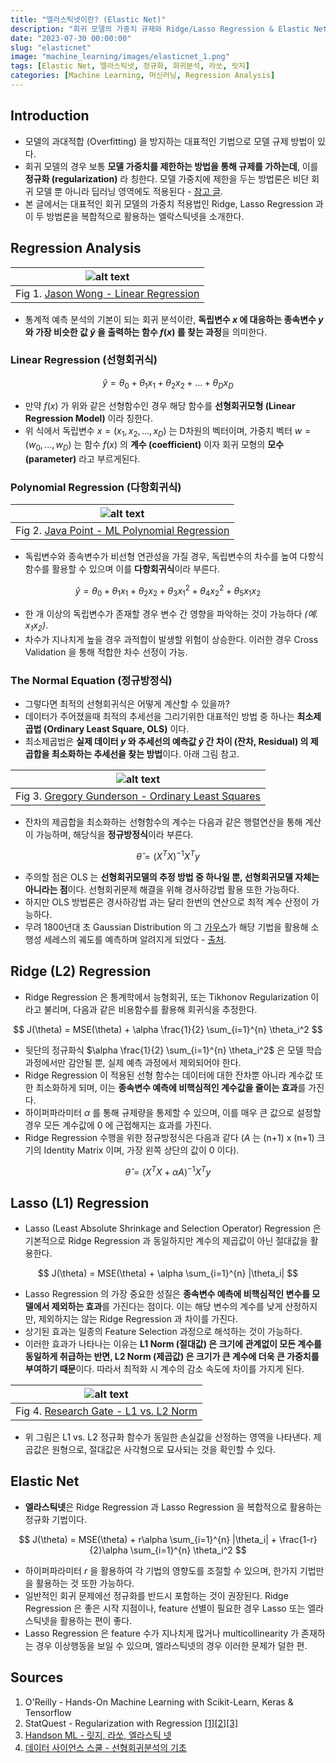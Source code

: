 ```yaml
---
title: "엘라스틱넷이란? (Elastic Net)"
description: "회귀 모델의 가중치 규제와 Ridge/Lasso Regression & Elastic Net"
date: "2023-07-30 00:00:00"
slug: "elasticnet"
image: "machine_learning/images/elasticnet_1.png"
tags: [Elastic Net, 엘라스틱넷, 정규화, 회귀분석, 라쏘, 릿지]
categories: [Machine Learning, 머신러닝, Regression Analysis]
---
```


## Introduction

- 모델의 과대적합 (Overfitting) 을 방지하는 대표적인 기법으로 모델 규제 방법이 있다.
- 회귀 모델의 경우 보통 **모델 가중치를 제한하는 방법을 통해 규제를 가하는데**, 이를 **정규화 (regularization)** 라 칭한다. 모델 가중치에 제한을 두는 방법론은 비단 회귀 모델 뿐 아니라 딥러닝 영역에도 적용된다 - [참고 글](https://towardsdatascience.com/regularization-in-deep-learning-l1-l2-and-dropout-377e75acc036).
- 본 글에서는 대표적인 회귀 모델의 가중치 적용법인 Ridge, Lasso Regression 과 이 두 방법론을 복합적으로 활용하는 엘락스틱넷을 소개한다.

## Regression Analysis

| ![alt text](machine_learning/images/elasticnet_4.jpeg) |
|:--:|
| Fig 1. [Jason Wong - Linear Regression](https://towardsdatascience.com/linear-regression-explained-1b36f97b7572) |

- 통계적 예측 분석의 기본이 되는 회귀 분석이란, **독립변수 $x$ 에 대응하는 종속변수 $y$ 와 가장 비슷한 값 $\hat{y}$ 을 출력하는 함수 $f(x)$ 를 찾는 과정**을 의미한다.

### Linear Regression (선형회귀식)

$$
\hat{y} = \theta_0 + \theta_1 x_1 + \theta_2 x_2 + ... + \theta_D x_D
$$

- 만약 $f(x)$ 가 위와 같은 선형함수인 경우 해당 함수를 **선형회귀모형 (Linear Regression Model)** 이라 칭한다.
- 위 식에서 독립변수 $x = (x_1, x_2, ... , x_D)$ 는 D차원의 벡터이며, 가중치 벡터 $w = (w_0, ... , w_D)$ 는 함수 $f(x)$ 의 **계수 (coefficient)** 이자 회귀 모형의 **모수 (parameter)** 라고 부르게된다.

### Polynomial Regression (다항회귀식)

| ![alt text](machine_learning/images/elasticnet_6.png) |
|:--:|
| Fig 2. [Java Point - ML Polynomial Regression](https://www.javatpoint.com/machine-learning-polynomial-regression) |

- 독립변수와 종속변수가 비선형 연관성을 가질 경우, 독립변수의 차수를 높여 다항식 함수를 활용할 수 있으며 이를 **다항회귀식**이라 부른다. 

$$
\hat{y} = \theta_0 + \theta_1 x_1 + \theta_2 x_2 + \theta_3 x_1^2 + \theta_4 x_2^2 + \theta_5 x_1x_2
$$

- 한 개 이상의 독립변수가 존재할 경우 변수 간 영향을 파악하는 것이 가능하다 *(예. $x_1x_2$)*.
- 차수가 지나치게 높을 경우 과적합이 발생할 위험이 상승한다. 이러한 경우 Cross Validation 을 통해 적합한 차수 선정이 가능.

### The Normal Equation (정규방정식)

- 그렇다면 최적의 선형회귀식은 어떻게 계산할 수 있을까? 
- 데이터가 주어졌을때 최적의 추세선을 그리기위한 대표적인 방법 중 하나는 **최소제곱법 (Ordinary Least Square, OLS)** 이다.
- 최소제곱법은 **실제 데이터 $y$ 와 추세선의 예측값 $\hat{y}$ 간 차이 (잔차, Residual) 의 제곱합을 최소화하는 추세선을 찾는 방법**이다. 아래 그림 참고.

| ![alt text](machine_learning/images/elasticnet_5.png) |
|:--:|
| Fig 3. [Gregory Gunderson - Ordinary Least Squares](https://gregorygundersen.com/blog/2020/01/04/ols/) |

- 잔차의 제곱합을 최소화하는 선형함수의 계수는 다음과 같은 행렬연산을 통해 계산이 가능하며, 해당식을 **정규방정식**이라 부른다.

$$
\hat{\theta} = (X^T X)^{-1} X^T y
$$

- 주의할 점은 OLS 는 **선형회귀모델의 추정 방법 중 하나일 뿐, 선형회귀모델 자체는 아니라는 점**이다. 선형회귀문제 해결을 위해 경사하강법 활용 또한 가능하다.
- 하지만 OLS 방법론은 경사하강법 과는 달리 한번의 연산으로 최적 계수 산정이 가능하다. 
- 무려 1800년대 초 Gaussian Distribution 의 그 [가우스](https://namu.wiki/w/%EC%B9%B4%EB%A5%BC%20%ED%94%84%EB%A6%AC%EB%93%9C%EB%A6%AC%ED%9E%88%20%EA%B0%80%EC%9A%B0%EC%8A%A4)가 해당 기법을 활용해 소행성 세레스의 궤도를 예측하며 알려지게 되었다 - [출처](https://ko.wikipedia.org/wiki/%EC%84%B8%EB%A0%88%EC%8A%A4_(%EC%99%9C%ED%96%89%EC%84%B1)).

## Ridge (L2) Regression

- Ridge Regression 은 통계학에서 능형회귀, 또는 Tikhonov Regularization 이라고 불리며, 다음과 같은 비용함수를 활용해 회귀식을 추정한다.

$$
J(\theta) = MSE(\theta) + \alpha \frac{1}{2} \sum_{i=1}^{n} \theta_i^2
$$

- 뒷단의 정규화식 $\alpha \frac{1}{2} \sum_{i=1}^{n} \theta_i^2$ 은 모델 학습과정에서만 감안될 뿐, 실제 예측 과정에서 제외되어야 한다.
- Ridge Regression 이 적용된 선형 함수는 데이터에 대한 잔차뿐 아니라 계수값 또한 최소화하게 되며, 이는 **종속변수 예측에 비핵심적인 계수값을 줄이는 효과**를 가진다.
- 하이퍼파라미터 $\alpha$ 를 통해 규제량을 통제할 수 있으며, 이를 매우 큰 값으로 설정할 경우 모든 계수값에 0 에 근접해지는 효과를 가진다.
- Ridge Regression 수행을 위한 정규방정식은 다음과 같다 ($A$ 는 (n+1) x (n+1) 크기의 Identity Matrix 이며, 가장 왼쪽 상단의 값이 $0$ 이다).

$$
\hat{\theta} = (X^T X + \alpha A)^{-1} X^T y
$$

## Lasso (L1) Regression

- Lasso (Least Absolute Shrinkage and Selection Operator) Regression 은 기본적으로 Ridge Regression 과 동일하지만 계수의 제곱값이 아닌 절대값을 활용한다.

$$
J(\theta) = MSE(\theta) + \alpha \sum_{i=1}^{n} |\theta_i|
$$

- Lasso Regression 의 가장 중요한 성질은 **종속변수 예측에 비핵심적인 변수를 모델에서 제외하는 효과**를 가진다는 점이다. 이는 해당 변수의 계수를 낮게 산정하지만, 제외하지는 않는 Ridge Regression 과 차이를 가진다.
- 상기된 효과는 일종의 Feature Selection 과정으로 해석하는 것이 가능하다.
- 이러한 효과가 나타나는 이유는 **L1 Norm (절대값) 은 크기에 관계없이 모든 계수를 동일하게 취급하는 반면, L2 Norm (제곱값) 은 크기가 큰 계수에 더욱 큰 가중치를 부여하기 때문**이다. 따라서 최적화 시 계수의 감소 속도에 차이를 가지게 된다.

| ![alt text](machine_learning/images/elasticnet_7.pbm) |
|:--:|
| Fig 4. [Research Gate - L1 vs. L2 Norm](https://www.researchgate.net/figure/Parameter-norm-penalties-L2-norm-regularization-left-and-L1-norm-regularization_fig2_355020694) |

- 위 그림은 L1 vs. L2 정규화 함수가 동일한 손실값을 산정하는 영역을 나타낸다. 제곱값은 원형으로, 절대값은 사각형으로 묘사되는 것을 확인할 수 있다.

## Elastic Net

- **엘라스틱넷**은 Ridge Regression 과 Lasso Regression 을 복합적으로 활용하는 정규화 기법이다.

$$
J(\theta) = MSE(\theta) + r\alpha \sum_{i=1}^{n} |\theta_i| + \frac{1-r}{2}\alpha \sum_{i=1}^{n} \theta_i^2
$$

- 하이퍼파라미터 $r$ 을 활용하여 각 기법의 영향도를 조절할 수 있으며, 한가지 기법만을 활용하는 것 또한 가능하다.
- 일반적인 회귀 문제에선 정규화를 반드시 포함하는 것이 권장된다. Ridge Regression 은 좋은 시작 지점이나, feature 선별이 필요한 경우 Lasso 또는 엘라스틱넷을 활용하는 편이 좋다.
- Lasso Regression 은 feature 수가 지나치게 많거나 multicollinearity 가 존재하는 경우 이상행동을 보일 수 있으며, 엘라스틱넷의 경우 이러한 문제가 덜한 편.

## Sources

1. O'Reilly - Hands-On Machine Learning with Scikit-Learn, Keras & Tensorflow
2. StatQuest - Regularization with Regression [[1]](https://www.youtube.com/watch?v=Q81RR3yKn30)[[2]](https://www.youtube.com/watch?v=NGf0voTMlcs)[[3]](https://www.youtube.com/watch?v=1dKRdX9bfIo)
3. [Handson ML - 릿지, 라쏘, 엘라스틱 넷](https://yganalyst.github.io/ml/ML_chap3-4/)
4. [데이터 사이언스 스쿨 - 선형회귀분석의 기초](https://datascienceschool.net/03%20machine%20learning/04.02%20%EC%84%A0%ED%98%95%ED%9A%8C%EA%B7%80%EB%B6%84%EC%84%9D%EC%9D%98%20%EA%B8%B0%EC%B4%88.html)